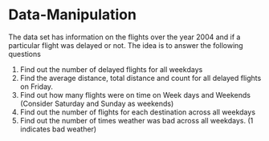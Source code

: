 # Data-Manipulation


The data set has information on the flights over the year 2004 and if a particular flight was delayed or not. The idea is to answer the following questions
1.	Find out the number of delayed flights for all weekdays
2.	Find the average distance, total distance and count for all delayed flights on Friday.
3.	Find out how many flights were on time on Week days and Weekends (Consider Saturday and Sunday as weekends)
4.	Find out the number of flights for each destination across all weekdays
5.	Find out the number of times weather was bad across all weekdays. (1 indicates bad weather)

